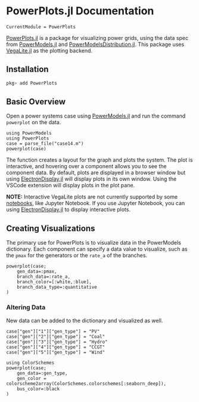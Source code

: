 # PowerPlots.jl Documentation

```@meta
CurrentModule = PowerPlots
```
[PowerPlots.jl](https://github.com/WISPO-POP/PowerPlots.jl) is a package for visualizing power grids, using the data spec from [PowerModels.jl](https://github.com/lanl-ansi/PowerModels.jl) and [PowerModelsDistribution.jl](https://github.com/lanl-ansi/PowerModelsDistribution.jl). This package uses [VegaLite.jl](https://github.com/queryverse/VegaLite.jl) as the plotting backend.

## Installation
```julia
pkg> add PowerPlots
```

## Basic Overview
Open a power systems case using [PowerModels.jl](https://github.com/lanl-ansi/PowerModels.jl) and run the command `powerplot` on the data.

```@example overview
using PowerModels
using PowerPlots
case = parse_file("case14.m")
powerplot(case)
```

The function creates a layout for the graph and plots the system.  The plot is interactive, and hovering over a component allows you to see the component data. By default, plots are displayed in a browser window but using [ElectronDisplay.jl](https://github.com/queryverse/ElectronDisplay.jl) will display plots in its own window.  Using the VSCode extension will display plots in the plot pane.

**NOTE:** Interactive VegaLite plots are not currently supported by some [notebooks](https://www.queryverse.org/VegaLite.jl/stable/gettingstarted/installation/#Notebook-frontends-1), like Jupyter Notebook. If you use Jupyter Notebook, you can using [ElectronDisplay.jl](https://github.com/queryverse/ElectronDisplay.jl) to display interactive plots.


## Creating Visualizations
The primary use for PowerPlots is to visualize data in the PowerModels dictionary.  Each component can specify a data value to visualize, such as the `pmax` for the generators or the `rate_a` of the branches.

```@example overview
powerplot(case;
    gen_data=:pmax,
    branch_data=:rate_a,
    branch_color=[:white,:blue],
    branch_data_type=:quantitative
)
```

### Altering Data
New data can be added to the dictionary and visualized as well.
```@example overview
case["gen"]["1"]["gen_type"] = "PV"
case["gen"]["2"]["gen_type"] = "Coal"
case["gen"]["3"]["gen_type"] = "Hydro"
case["gen"]["4"]["gen_type"] = "CCGT"
case["gen"]["5"]["gen_type"] = "Wind"

using ColorSchemes
powerplot(case;
    gen_data=:gen_type,
    gen_color = colorscheme2array(ColorSchemes.colorschemes[:seaborn_deep]),
    bus_color=:black
)
```

